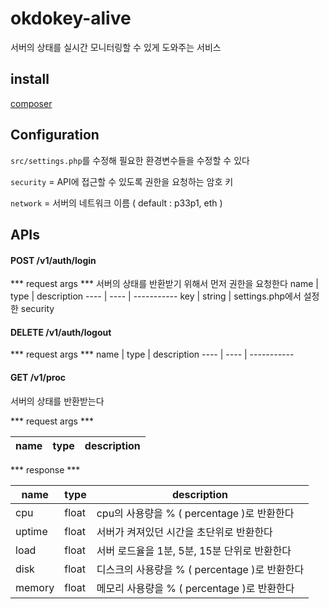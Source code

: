 # okdokey-alive
서버의 상태를 실시간 모니터링할 수 있게 도와주는 서비스

install
----------

[composer](https://getcomposer.org/)

Configuration
-------------

`src/settings.php`를 수정해 필요한 환경변수들을 수정할 수 있다

`security` = API에 접근할 수 있도록 권한을 요청하는 암호 키

`network` = 서버의 네트워크 이름 ( default : p33p1, eth )

APIs
-----

#### POST /v1/auth/login

*** request args ***
서버의 상태를 반환받기 위해서 먼저 권한을 요청한다
name | type | description
---- | ---- | -----------
key | string | settings.php에서 설정한 security



#### DELETE /v1/auth/logout

*** request args ***
name | type | description
---- | ---- | -----------



#### GET /v1/proc
서버의 상태를 반환받는다

*** request args ***

name | type | description
---- | ---- | -----------


*** response ***

name | type | description
---- | ---- | -----------
cpu | float | cpu의 사용량을 % ( percentage )로 반환한다
uptime | float | 서버가 켜져있던 시간을 초단위로 반환한다
load | float | 서버 로드율을 1분, 5분, 15분 단위로 반환한다
disk | float | 디스크의 사용량을 % ( percentage )로 반환한다
memory | float | 메모리 사용량을 % ( percentage )로 반환한다
